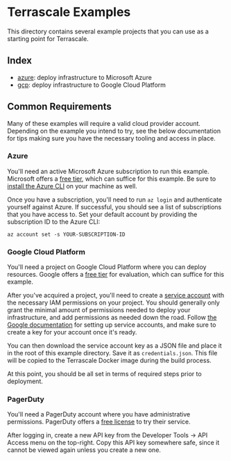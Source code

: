 # Terrascale Examples

This directory contains several example projects that you can use as a starting point for Terrascale.

## Index

* [azure](azure-hello-world/): deploy infrastructure to Microsoft Azure
* [gcp](gcp-hello-world/): deploy infrastructure to Google Cloud Platform

## Common Requirements

Many of these examples will require a valid cloud provider account. Depending on the example you intend to try,
see the below documentation for tips making sure you have the necessary tooling and access in place.

### Azure

You'll need an active Microsoft Azure subscription to run this example. Microsoft offers a [free tier](https://azure.microsoft.com/en-us/free/), which
can suffice for this example. Be sure to [install the Azure CLI](https://docs.microsoft.com/en-us/cli/azure/install-azure-cli) on your machine as well.

Once you have a subscription, you'll need to run `az login` and authenticate yourself against Azure. If successful, you should see
a list of subscriptions that you have access to. Set your default account by providing the subscription ID to the Azure CLI:

`az account set -s YOUR-SUBSCRIPTION-ID`

### Google Cloud Platform

You'll need a project on Google Cloud Platform where you can deploy resources. Google offers a [free tier](https://cloud.google.com/free) for
evaluation, which can suffice for this example.

After you've acquired a project, you'll need to create a [service account](https://cloud.google.com/iam/docs/service-accounts) with the necessary
IAM permissions on your project. You should generally only grant the minimal amount of permissions needed to deploy your infrastructure, and add
permissions as needed down the road. Follow [the Google documentation](https://cloud.google.com/iam/docs/creating-managing-service-account-keys) 
for setting up service accounts, and make sure to create a key for your account once it's ready.

You can then download the service account key as a JSON file and place it in the root of this example directory. Save it as `credentials.json`.
This file will be copied to the Terrascale Docker image during the build process.

At this point, you should be all set in terms of required steps prior to deployment.

### PagerDuty

You'll need a PagerDuty account where you have administrative permissions. PagerDuty offers a [free license](https://www.pagerduty.com/sign-up-free/?type=free) to try their service. 

After logging in, create a new API key from the Developer Tools -> API Access menu on the top-right. Copy this API key somewhere safe,
since it cannot be viewed again unless you create a new one.
